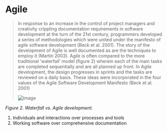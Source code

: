 # Agile

> In response to an increase in the control of project managers and creativity crippling documentation requirements in software development at the turn of the 21st century, programmers developed a series of methodologies which were united under the manifesto of agile software development (Beck et al. 2001). The story of the development of Agile is well documented as are the techniques to employ it (Martin 2003). Agile is often compared to the more traditional ‘waterfall’ model (figure 2) wherein each of the main tasks are completed sequentially and are all planned up front. In Agile development, the design progresses in sprints and the tasks are reviewed on a daily basis. These ideas were incorporated in the four values of the Agile Software Development Manifesto (Beck et al. 2001)
>
> ![image](https://github.com/timmcginley/Agile-Prototyping/assets/1415855/a82ee2b2-eece-4a37-a314-9f1e28da070a)

*Figure 2. Waterfall vs. Agile development.*

1. Individuals and interactions over processes and tools
2. Working software over comprehensive documentation
